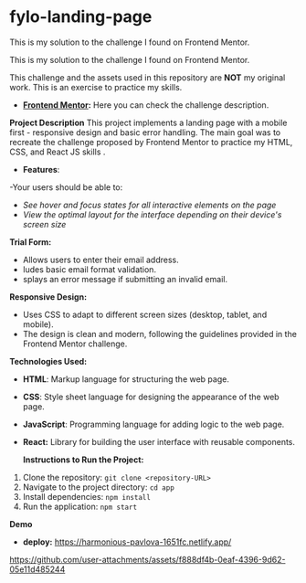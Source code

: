 # fylo-landing-page
This is my solution to the challenge I found on Frontend Mentor.  

This is my solution to the challenge I found on Frontend Mentor.

This challenge and the assets used in this repository are **NOT** my original work. This is an exercise to practice my skills.

- **[Frontend Mentor](https://www.frontendmentor.io/challenges/fylo-dark-theme-landing-page-5ca5f2d21e82137ec91a50fd):** Here you can check the challenge description.

**Project Description**
This project implements a landing page with a mobile first - responsive design and basic error handling. The main goal was to recreate the challenge proposed by Frontend Mentor to practice my HTML, CSS, and React JS skills .

- **Features**:

-Your users should be able to:
- *See hover and focus states for all interactive elements on the page*
- *View the optimal layout for the interface depending on their device's screen size*

**Trial Form:**

- Allows users to enter their email address.
- ludes basic email format validation.
- splays an error message if submitting an invalid email.

**Responsive Design:**

- Uses CSS to adapt to different screen sizes (desktop, tablet, and mobile).
- The design is clean and modern, following the guidelines provided in the Frontend Mentor challenge.



**Technologies Used:**

- **HTML**: Markup language for structuring the web page.
- **CSS**: Style sheet language for designing the appearance of the web page.
- **JavaScript**: Programming language for adding logic to the web page.
- **React:** Library for building the user interface with reusable components.



  **Instructions to Run the Project:**

1. Clone the repository: `git clone <repository-URL>`
2. Navigate to the project directory: `cd app`
3. Install dependencies: `npm install`
4. Run the application: `npm start`



**Demo**

- **deploy:** https://harmonious-pavlova-1651fc.netlify.app/



https://github.com/user-attachments/assets/f888df4b-0eaf-4396-9d62-05e11d485244




